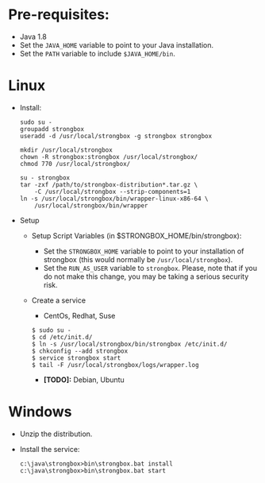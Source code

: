 
# Pre-requisites:
* Java 1.8
* Set the `JAVA_HOME` variable to point to your Java installation.
* Set the `PATH` variable to include `$JAVA_HOME/bin`.

# Linux

* Install:

    ```
    sudo su -
    groupadd strongbox
    useradd -d /usr/local/strongbox -g strongbox strongbox
    
    mkdir /usr/local/strongbox
    chown -R strongbox:strongbox /usr/local/strongbox/
    chmod 770 /usr/local/strongbox/
    
    su - strongbox
    tar -zxf /path/to/strongbox-distribution*.tar.gz \
        -C /usr/local/strongbox --strip-components=1
    ln -s /usr/local/strongbox/bin/wrapper-linux-x86-64 \
        /usr/local/strongbox/bin/wrapper
    ```

* Setup
  * Setup Script Variables (in $STRONGBOX_HOME/bin/strongbox):
    * Set the `STRONGBOX_HOME` variable to point to your installation of strongbox (this would normally be `/usr/local/strongbox`).
    * Set the `RUN_AS_USER` variable to `strongbox`. Please, note that if you do not make this change, you may be taking a serious security risk.
  * Create a service
    * CentOs, Redhat, Suse
    ```
    $ sudo su -
    $ cd /etc/init.d/
    $ ln -s /usr/local/strongbox/bin/strongbox /etc/init.d/
    $ chkconfig --add strongbox
    $ service strongbox start
    $ tail -F /usr/local/strongbox/logs/wrapper.log
    ```

    * **[TODO]:** Debian, Ubuntu

# Windows
* Unzip the distribution.
* Install the service:

    ```
    c:\java\strongbox>bin\strongbox.bat install
    c:\java\strongbox>bin\strongbox.bat start
    ```
